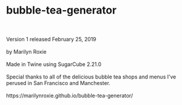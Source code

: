 # bubble-tea-generator

<br>
</br>
Version 1 released February 25, 2019
<br>
</br>
by Marilyn Roxie
<br>
</br>
Made in Twine using SugarCube 2.21.0
<br>
</br>
Special thanks to all of the delicious bubble tea shops and menus I've perused in San Francisco and Manchester.
<br>
</br>
https://marilynroxie.github.io/bubble-tea-generator/
